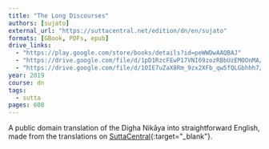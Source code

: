 ```yaml
---
title: "The Long Discourses"
authors: [sujato]
external_url: "https://suttacentral.net/edition/dn/en/sujato"
formats: [GBook, PDFs, epub]
drive_links:
  - "https://play.google.com/store/books/details?id=peWWDwAAQBAJ"
  - "https://drive.google.com/file/d/1pD1RzcFEwP17VNI69zozRBbUzEMOOnMA/view?usp=drivesdk"
  - "https://drive.google.com/file/d/1OIE7uZaX8Rm_9zx2XFb_qw5fQLGbhhh7/view?usp=drivesdk"
year: 2019
course: dn
tags:
  - sutta
pages: 608
---
```


A public domain translation of the Digha Nikāya into straightforward English, made from the translations on [SuttaCentral](https://suttacentral.net/dn){:target="_blank"}.
